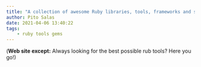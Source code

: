 ```yaml
---
title: "A collection of awesome Ruby libraries, tools, frameworks and software"
author: Pito Salas
date: 2021-04-06 13:40:22
tags:
    - ruby tools gems
---
```


(**Web site except:** Always looking for the best possible rub tools? Here you go!) 
